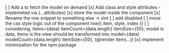 [ ] Add a <PartialLoader/> to fetch the model on demand
[x] Add class and style attributes - implemeted via {...attributes}
[x] store the model inside the component
[x] Rename the row snippet to something else -> slot
[ ] add disabled
[ ] move the css style logic out of the component row({ item, style, index })
[ ] considering, items={data} itemCount={data.length} itemSize={50}; model is data, items is the view should be transformed into model={data} modelCount={data.length} itemSize={50}, {@render item(...)}
[x] implement minimization for the npm package
